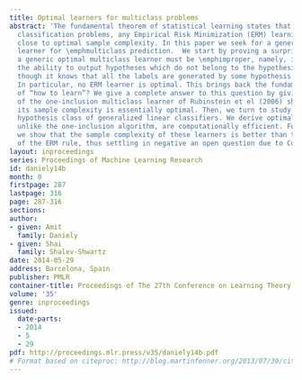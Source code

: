 ```yaml
---
title: Optimal learners for multiclass problems
abstract: 'The fundamental theorem of statistical learning states that for \emphbinary
  classification problems, any Empirical Risk Minimization (ERM) learning rule has
  close to optimal sample complexity. In this paper we seek for a generic optimal
  learner for \emphmulticlass prediction.  We start by proving a surprising result:
  a generic optimal multiclass learner must be \emphimproper, namely, it must have
  the ability to output hypotheses which do not belong to the hypothesis class, even
  though it knows that all the labels are generated by some hypothesis from the class.
  In particular, no ERM learner is optimal. This brings back the fundamental question
  of “how to learn”? We give a complete answer to this question by giving a new analysis
  of the one-inclusion multiclass learner of Rubinstein et el (2006) showing that
  its sample complexity is essentially optimal. Then, we turn to study the popular
  hypothesis class of generalized linear classifiers. We derive optimal learners that,
  unlike the one-inclusion algorithm, are computationally efficient. Furthermore,
  we show that the sample complexity of these learners is better than the sample complexity
  of the ERM rule, thus settling in negative an open question due to Collins (2005)'
layout: inproceedings
series: Proceedings of Machine Learning Research
id: daniely14b
month: 0
firstpage: 287
lastpage: 316
page: 287-316
sections: 
author:
- given: Amit
  family: Daniely
- given: Shai
  family: Shalev-Shwartz
date: 2014-05-29
address: Barcelona, Spain
publisher: PMLR
container-title: Proceedings of The 27th Conference on Learning Theory
volume: '35'
genre: inproceedings
issued:
  date-parts:
  - 2014
  - 5
  - 29
pdf: http://proceedings.mlr.press/v35/daniely14b.pdf
# Format based on citeproc: http://blog.martinfenner.org/2013/07/30/citeproc-yaml-for-bibliographies/
---
```

